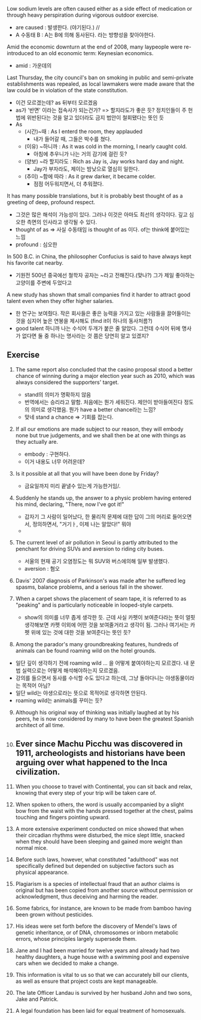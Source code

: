 Low sodium levels are often caused either as a side effect of medication or through heavy perspiration during vigorous outdoor exercise.
- are caused : 발생한다. (야기된다.) // 
- A 수동태 B : A는 B에 의해 동사된다. 라는 방향성을 찾아야한다. 

Amid the economic downturn at the end of 2008, many laypeople were re-introduced to an old economic term: Keynesian economics.
- amid : 가운데의

Last Thursday, the city council's ban on smoking in public and semi-private establishments was repealed, as local lawmakers were made aware that the law could be in violation of the state constitution.
- 이건 모르겠는데? as 뒤부터 모르겠음
- as가 '반면' 이라는 접속사가 되는건가? => 할지라도가 좋은 듯? 정치인들이 주 헌법에 위반된다는 것을 알고 있더라도 금지 법안이 철회됐다는 뜻인 듯
- As
  - (시간)~때       : As I enterd the room, they applauded
    - 내가 들어갈 때, 그들은 박수를 쳤다.
  - (이유) ~하니까  : As it was cold in the morning, I nearly caught cold.
    - 아침에 추우니가 나는 거의 감기에 걸린 듯?
  - (양보) ~라 할지라도 : Rich as Jay is, Jay works hard day and night.
    - Jay가 부자라도, 제이는 밤낮으로 열심히 일한다.
  - (추이) ~함에 따라 : As it grew darker, it became colder.
    - 점점 어두워지면서, 더 추워졌다.


It has many possible translations, but it is probably best thought of as a greeting of deep, profound respect.
- 그것은 많은 해석이 가능성이 있다. 그러나 이것은 아마도 최선의 생각이다. 깊고 심오한 측면의 인사라고 생각될 수 있다.
- thought of as => 사실 수동태임 is thought of as 이다. of는 think에 붙어있는 느낌 
- profound : 심오한


In 500 B.C. in China, the philosopher Confucius is said to have always kept his favorite cat nearby.
- 기원전 500년 중국에선 철학자 공자는 ~라고 전해진다.(맞나?) 그가 제일 좋아하는 고양이를 주변에 두었다고


A new study has shown that small companies find it harder to attract good talent even when they offer higher salaries.
- 한 연구는 보여줬다. 작은 회사들은 좋은 능력을 가지고 있는 사람들을 끌어들이는 것을 심지어 높은 연봉을 제시해도 (find it이 하나의 동사처름?)  
- good talent 하니까 나는 수식어 두개가 붙은 줄 알았다. 그런데 수식어 뒤에 명사가 없다면 둘 중 하나는 명사라는 것 쯤은 당연히 알고 있겠지?


## Exercise

1. The same report also concluded that the casino proposal stood a better chance of winning during a major election year such as 2010, which was always considered the supporters' target.
    - stand의 의미가 명확하지 않음
    - 번역에서는 승리라고 말함. 처음에는 뭔가 세워진다. 제안이 받아들여진다 정도의 의미로 생각했음. 뭔가 have a better chance라는 느낌?
    - 맞네 stand a chance => 기회를 잡는다.

2. If all our emotions are made subject to our reason, they will embody none but true judgements, and we shall then be at one with things as they actually are.
    - embody : 구현하다.
    - 이거 내용도 너무 어려운데?

3. Is it possible at all that you will have been done by Friday?
    - 금요일까지 미리 끝낼수 있는게 가능한거임/.

4. Suddenly he stands up, the answer to a physic problem having entered his mind, declaring, "There, now I've got it!"
    - 갑자기 그 사람이 일어났다, 한 물리적 문제에 대한 답이 그의 머리로 들어오면서, 정의하면서, "거기ㅏ, 이제 나는 알았다!" 뭐야
    - 

5. The current level of air pollution in Seoul is partly attributed to the penchant for driving SUVs and aversion to riding city buses.
    - 서울의 현재 공기 오염정도는 뭐 SUV와 버스에의해 일부 발생했다.
    - aversion : 혐오

6. Davis' 2007 diagnosis of Parkinson's was made after he suffered leg spasms, balance problems, and a serious fall in the shower.


7. When a carpet shows the placement of seam tape, it is referred to as "peaking" and is particularly noticeable in looped-style carpets.
    - show의 의미를 너무 좁게 생각한 듯. 근데 사실 카펫이 보여준다라는 뜻이 얼핏 생각해보면 카펫 이외에 어떤 것을 보여줄거라고 생각이 됨. 그러나 여기서는 카펫 위에 있는 것에 대한 것을 보여준다는 뜻인 듯?

8. Among the parador's many groundbreaking features, hundreds of animals can be found roaming wild on the hotel grounds.
 - 일단 깊이 생각하기 전에 roaming wild ... 을 어떻게 붙여야하는지 모르겠다. 내 문법 실력으로는 어떻게 해석해야하는지 모르겠음.
 - 강의를 들으면서 동사를 수식할 수도 있다고 하는데, 그냥 돌아다니는 야생동물이라는 목적어 아님? 
 - 일단 wild는 야생으로라는 뜻으로 목적어로 생각하면 안된다.
 - roaming wild는 animals를 꾸미는 듯?

9.  Although his original way of thinking was initially laughed at by his peers, he is now considered by many to have been the greatest Spanish architect of all time.


10. Ever since Machu Picchu was discovered in 1911, archeologists and historians have been arguing over what happened to the Inca civilization.
    - 

11. When you choose to travel with Continental, you can sit back and relax, knowing that every step of your trip will be taken care of.
    

12. When spoken to others, the word is usually accompanied by a slight bow from the waist with the hands pressed together at the chest, palms touching and fingers pointing upward.
13. A more extensive experiment conducted on mice showed that when their circadian rhythms were disturbed, the mice slept little, snacked when they should have been sleeping and gained more weight than normal mice.
14. Before such laws, however, what constituted "adulthood" was not specifically defined but depended on subjective factors such as physical appearance.
15. Plagiarism is a species of intellectual fraud that an author claims is original but has been copied from another source without permission or acknowledgment, thus deceiving and harming the reader.
16. Some fabrics, for instance, are known to be made from bamboo having been grown without pesticides.
17. His ideas were set forth before the discovery of Mendel's laws of genetic inheritance, or of DNA, chromosomes or inborn metabolic errors, whose principles largely supersede them.
18. Jane and I had been married for twelve years and already had two healthy daughters, a huge house with a swimming pool and expensive cars when we decided to make a change.
19. This information is vital to us so that we can accurately bill our clients, as well as ensure that project costs are kept manageable.
20. The late Officer Landau is survived by her husband John and two sons, Jake and Patrick.
21. A legal foundation has been laid for equal treatment of homosexuals.
